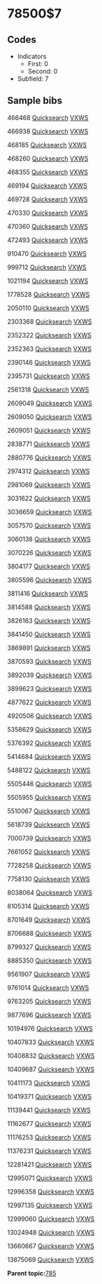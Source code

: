# 78500$7

## Codes

-   Indicators
    -   First: 0
    -   Second: 0
-   Subfield: 7

## Sample bibs

466468 [Quicksearch](https://search.library.yale.edu/catalog/466468) [VXWS](http://prodorbis.library.yale.edu:7014/vxws/GetHoldingsService?bibId=466468)

466938 [Quicksearch](https://search.library.yale.edu/catalog/466938) [VXWS](http://prodorbis.library.yale.edu:7014/vxws/GetHoldingsService?bibId=466938)

468185 [Quicksearch](https://search.library.yale.edu/catalog/468185) [VXWS](http://prodorbis.library.yale.edu:7014/vxws/GetHoldingsService?bibId=468185)

468260 [Quicksearch](https://search.library.yale.edu/catalog/468260) [VXWS](http://prodorbis.library.yale.edu:7014/vxws/GetHoldingsService?bibId=468260)

468355 [Quicksearch](https://search.library.yale.edu/catalog/468355) [VXWS](http://prodorbis.library.yale.edu:7014/vxws/GetHoldingsService?bibId=468355)

469194 [Quicksearch](https://search.library.yale.edu/catalog/469194) [VXWS](http://prodorbis.library.yale.edu:7014/vxws/GetHoldingsService?bibId=469194)

469728 [Quicksearch](https://search.library.yale.edu/catalog/469728) [VXWS](http://prodorbis.library.yale.edu:7014/vxws/GetHoldingsService?bibId=469728)

470330 [Quicksearch](https://search.library.yale.edu/catalog/470330) [VXWS](http://prodorbis.library.yale.edu:7014/vxws/GetHoldingsService?bibId=470330)

470360 [Quicksearch](https://search.library.yale.edu/catalog/470360) [VXWS](http://prodorbis.library.yale.edu:7014/vxws/GetHoldingsService?bibId=470360)

472493 [Quicksearch](https://search.library.yale.edu/catalog/472493) [VXWS](http://prodorbis.library.yale.edu:7014/vxws/GetHoldingsService?bibId=472493)

910470 [Quicksearch](https://search.library.yale.edu/catalog/910470) [VXWS](http://prodorbis.library.yale.edu:7014/vxws/GetHoldingsService?bibId=910470)

999712 [Quicksearch](https://search.library.yale.edu/catalog/999712) [VXWS](http://prodorbis.library.yale.edu:7014/vxws/GetHoldingsService?bibId=999712)

1021194 [Quicksearch](https://search.library.yale.edu/catalog/1021194) [VXWS](http://prodorbis.library.yale.edu:7014/vxws/GetHoldingsService?bibId=1021194)

1778528 [Quicksearch](https://search.library.yale.edu/catalog/1778528) [VXWS](http://prodorbis.library.yale.edu:7014/vxws/GetHoldingsService?bibId=1778528)

2050110 [Quicksearch](https://search.library.yale.edu/catalog/2050110) [VXWS](http://prodorbis.library.yale.edu:7014/vxws/GetHoldingsService?bibId=2050110)

2303368 [Quicksearch](https://search.library.yale.edu/catalog/2303368) [VXWS](http://prodorbis.library.yale.edu:7014/vxws/GetHoldingsService?bibId=2303368)

2352322 [Quicksearch](https://search.library.yale.edu/catalog/2352322) [VXWS](http://prodorbis.library.yale.edu:7014/vxws/GetHoldingsService?bibId=2352322)

2352363 [Quicksearch](https://search.library.yale.edu/catalog/2352363) [VXWS](http://prodorbis.library.yale.edu:7014/vxws/GetHoldingsService?bibId=2352363)

2390146 [Quicksearch](https://search.library.yale.edu/catalog/2390146) [VXWS](http://prodorbis.library.yale.edu:7014/vxws/GetHoldingsService?bibId=2390146)

2395731 [Quicksearch](https://search.library.yale.edu/catalog/2395731) [VXWS](http://prodorbis.library.yale.edu:7014/vxws/GetHoldingsService?bibId=2395731)

2561318 [Quicksearch](https://search.library.yale.edu/catalog/2561318) [VXWS](http://prodorbis.library.yale.edu:7014/vxws/GetHoldingsService?bibId=2561318)

2609049 [Quicksearch](https://search.library.yale.edu/catalog/2609049) [VXWS](http://prodorbis.library.yale.edu:7014/vxws/GetHoldingsService?bibId=2609049)

2609050 [Quicksearch](https://search.library.yale.edu/catalog/2609050) [VXWS](http://prodorbis.library.yale.edu:7014/vxws/GetHoldingsService?bibId=2609050)

2609051 [Quicksearch](https://search.library.yale.edu/catalog/2609051) [VXWS](http://prodorbis.library.yale.edu:7014/vxws/GetHoldingsService?bibId=2609051)

2838771 [Quicksearch](https://search.library.yale.edu/catalog/2838771) [VXWS](http://prodorbis.library.yale.edu:7014/vxws/GetHoldingsService?bibId=2838771)

2880776 [Quicksearch](https://search.library.yale.edu/catalog/2880776) [VXWS](http://prodorbis.library.yale.edu:7014/vxws/GetHoldingsService?bibId=2880776)

2974312 [Quicksearch](https://search.library.yale.edu/catalog/2974312) [VXWS](http://prodorbis.library.yale.edu:7014/vxws/GetHoldingsService?bibId=2974312)

2981069 [Quicksearch](https://search.library.yale.edu/catalog/2981069) [VXWS](http://prodorbis.library.yale.edu:7014/vxws/GetHoldingsService?bibId=2981069)

3031622 [Quicksearch](https://search.library.yale.edu/catalog/3031622) [VXWS](http://prodorbis.library.yale.edu:7014/vxws/GetHoldingsService?bibId=3031622)

3036659 [Quicksearch](https://search.library.yale.edu/catalog/3036659) [VXWS](http://prodorbis.library.yale.edu:7014/vxws/GetHoldingsService?bibId=3036659)

3057570 [Quicksearch](https://search.library.yale.edu/catalog/3057570) [VXWS](http://prodorbis.library.yale.edu:7014/vxws/GetHoldingsService?bibId=3057570)

3060138 [Quicksearch](https://search.library.yale.edu/catalog/3060138) [VXWS](http://prodorbis.library.yale.edu:7014/vxws/GetHoldingsService?bibId=3060138)

3070226 [Quicksearch](https://search.library.yale.edu/catalog/3070226) [VXWS](http://prodorbis.library.yale.edu:7014/vxws/GetHoldingsService?bibId=3070226)

3804177 [Quicksearch](https://search.library.yale.edu/catalog/3804177) [VXWS](http://prodorbis.library.yale.edu:7014/vxws/GetHoldingsService?bibId=3804177)

3805596 [Quicksearch](https://search.library.yale.edu/catalog/3805596) [VXWS](http://prodorbis.library.yale.edu:7014/vxws/GetHoldingsService?bibId=3805596)

3811416 [Quicksearch](https://search.library.yale.edu/catalog/3811416) [VXWS](http://prodorbis.library.yale.edu:7014/vxws/GetHoldingsService?bibId=3811416)

3814588 [Quicksearch](https://search.library.yale.edu/catalog/3814588) [VXWS](http://prodorbis.library.yale.edu:7014/vxws/GetHoldingsService?bibId=3814588)

3826163 [Quicksearch](https://search.library.yale.edu/catalog/3826163) [VXWS](http://prodorbis.library.yale.edu:7014/vxws/GetHoldingsService?bibId=3826163)

3841450 [Quicksearch](https://search.library.yale.edu/catalog/3841450) [VXWS](http://prodorbis.library.yale.edu:7014/vxws/GetHoldingsService?bibId=3841450)

3869891 [Quicksearch](https://search.library.yale.edu/catalog/3869891) [VXWS](http://prodorbis.library.yale.edu:7014/vxws/GetHoldingsService?bibId=3869891)

3870593 [Quicksearch](https://search.library.yale.edu/catalog/3870593) [VXWS](http://prodorbis.library.yale.edu:7014/vxws/GetHoldingsService?bibId=3870593)

3892039 [Quicksearch](https://search.library.yale.edu/catalog/3892039) [VXWS](http://prodorbis.library.yale.edu:7014/vxws/GetHoldingsService?bibId=3892039)

3899623 [Quicksearch](https://search.library.yale.edu/catalog/3899623) [VXWS](http://prodorbis.library.yale.edu:7014/vxws/GetHoldingsService?bibId=3899623)

4877622 [Quicksearch](https://search.library.yale.edu/catalog/4877622) [VXWS](http://prodorbis.library.yale.edu:7014/vxws/GetHoldingsService?bibId=4877622)

4920506 [Quicksearch](https://search.library.yale.edu/catalog/4920506) [VXWS](http://prodorbis.library.yale.edu:7014/vxws/GetHoldingsService?bibId=4920506)

5358629 [Quicksearch](https://search.library.yale.edu/catalog/5358629) [VXWS](http://prodorbis.library.yale.edu:7014/vxws/GetHoldingsService?bibId=5358629)

5376392 [Quicksearch](https://search.library.yale.edu/catalog/5376392) [VXWS](http://prodorbis.library.yale.edu:7014/vxws/GetHoldingsService?bibId=5376392)

5414684 [Quicksearch](https://search.library.yale.edu/catalog/5414684) [VXWS](http://prodorbis.library.yale.edu:7014/vxws/GetHoldingsService?bibId=5414684)

5488122 [Quicksearch](https://search.library.yale.edu/catalog/5488122) [VXWS](http://prodorbis.library.yale.edu:7014/vxws/GetHoldingsService?bibId=5488122)

5505446 [Quicksearch](https://search.library.yale.edu/catalog/5505446) [VXWS](http://prodorbis.library.yale.edu:7014/vxws/GetHoldingsService?bibId=5505446)

5505955 [Quicksearch](https://search.library.yale.edu/catalog/5505955) [VXWS](http://prodorbis.library.yale.edu:7014/vxws/GetHoldingsService?bibId=5505955)

5510067 [Quicksearch](https://search.library.yale.edu/catalog/5510067) [VXWS](http://prodorbis.library.yale.edu:7014/vxws/GetHoldingsService?bibId=5510067)

5618739 [Quicksearch](https://search.library.yale.edu/catalog/5618739) [VXWS](http://prodorbis.library.yale.edu:7014/vxws/GetHoldingsService?bibId=5618739)

7000739 [Quicksearch](https://search.library.yale.edu/catalog/7000739) [VXWS](http://prodorbis.library.yale.edu:7014/vxws/GetHoldingsService?bibId=7000739)

7661052 [Quicksearch](https://search.library.yale.edu/catalog/7661052) [VXWS](http://prodorbis.library.yale.edu:7014/vxws/GetHoldingsService?bibId=7661052)

7728258 [Quicksearch](https://search.library.yale.edu/catalog/7728258) [VXWS](http://prodorbis.library.yale.edu:7014/vxws/GetHoldingsService?bibId=7728258)

7758130 [Quicksearch](https://search.library.yale.edu/catalog/7758130) [VXWS](http://prodorbis.library.yale.edu:7014/vxws/GetHoldingsService?bibId=7758130)

8038064 [Quicksearch](https://search.library.yale.edu/catalog/8038064) [VXWS](http://prodorbis.library.yale.edu:7014/vxws/GetHoldingsService?bibId=8038064)

8105314 [Quicksearch](https://search.library.yale.edu/catalog/8105314) [VXWS](http://prodorbis.library.yale.edu:7014/vxws/GetHoldingsService?bibId=8105314)

8701649 [Quicksearch](https://search.library.yale.edu/catalog/8701649) [VXWS](http://prodorbis.library.yale.edu:7014/vxws/GetHoldingsService?bibId=8701649)

8706688 [Quicksearch](https://search.library.yale.edu/catalog/8706688) [VXWS](http://prodorbis.library.yale.edu:7014/vxws/GetHoldingsService?bibId=8706688)

8799327 [Quicksearch](https://search.library.yale.edu/catalog/8799327) [VXWS](http://prodorbis.library.yale.edu:7014/vxws/GetHoldingsService?bibId=8799327)

8885350 [Quicksearch](https://search.library.yale.edu/catalog/8885350) [VXWS](http://prodorbis.library.yale.edu:7014/vxws/GetHoldingsService?bibId=8885350)

9561907 [Quicksearch](https://search.library.yale.edu/catalog/9561907) [VXWS](http://prodorbis.library.yale.edu:7014/vxws/GetHoldingsService?bibId=9561907)

9761014 [Quicksearch](https://search.library.yale.edu/catalog/9761014) [VXWS](http://prodorbis.library.yale.edu:7014/vxws/GetHoldingsService?bibId=9761014)

9763205 [Quicksearch](https://search.library.yale.edu/catalog/9763205) [VXWS](http://prodorbis.library.yale.edu:7014/vxws/GetHoldingsService?bibId=9763205)

9877696 [Quicksearch](https://search.library.yale.edu/catalog/9877696) [VXWS](http://prodorbis.library.yale.edu:7014/vxws/GetHoldingsService?bibId=9877696)

10194976 [Quicksearch](https://search.library.yale.edu/catalog/10194976) [VXWS](http://prodorbis.library.yale.edu:7014/vxws/GetHoldingsService?bibId=10194976)

10407833 [Quicksearch](https://search.library.yale.edu/catalog/10407833) [VXWS](http://prodorbis.library.yale.edu:7014/vxws/GetHoldingsService?bibId=10407833)

10408832 [Quicksearch](https://search.library.yale.edu/catalog/10408832) [VXWS](http://prodorbis.library.yale.edu:7014/vxws/GetHoldingsService?bibId=10408832)

10409687 [Quicksearch](https://search.library.yale.edu/catalog/10409687) [VXWS](http://prodorbis.library.yale.edu:7014/vxws/GetHoldingsService?bibId=10409687)

10411173 [Quicksearch](https://search.library.yale.edu/catalog/10411173) [VXWS](http://prodorbis.library.yale.edu:7014/vxws/GetHoldingsService?bibId=10411173)

10419371 [Quicksearch](https://search.library.yale.edu/catalog/10419371) [VXWS](http://prodorbis.library.yale.edu:7014/vxws/GetHoldingsService?bibId=10419371)

11139441 [Quicksearch](https://search.library.yale.edu/catalog/11139441) [VXWS](http://prodorbis.library.yale.edu:7014/vxws/GetHoldingsService?bibId=11139441)

11162677 [Quicksearch](https://search.library.yale.edu/catalog/11162677) [VXWS](http://prodorbis.library.yale.edu:7014/vxws/GetHoldingsService?bibId=11162677)

11176253 [Quicksearch](https://search.library.yale.edu/catalog/11176253) [VXWS](http://prodorbis.library.yale.edu:7014/vxws/GetHoldingsService?bibId=11176253)

11376231 [Quicksearch](https://search.library.yale.edu/catalog/11376231) [VXWS](http://prodorbis.library.yale.edu:7014/vxws/GetHoldingsService?bibId=11376231)

12281421 [Quicksearch](https://search.library.yale.edu/catalog/12281421) [VXWS](http://prodorbis.library.yale.edu:7014/vxws/GetHoldingsService?bibId=12281421)

12995071 [Quicksearch](https://search.library.yale.edu/catalog/12995071) [VXWS](http://prodorbis.library.yale.edu:7014/vxws/GetHoldingsService?bibId=12995071)

12996358 [Quicksearch](https://search.library.yale.edu/catalog/12996358) [VXWS](http://prodorbis.library.yale.edu:7014/vxws/GetHoldingsService?bibId=12996358)

12997135 [Quicksearch](https://search.library.yale.edu/catalog/12997135) [VXWS](http://prodorbis.library.yale.edu:7014/vxws/GetHoldingsService?bibId=12997135)

12999060 [Quicksearch](https://search.library.yale.edu/catalog/12999060) [VXWS](http://prodorbis.library.yale.edu:7014/vxws/GetHoldingsService?bibId=12999060)

13024948 [Quicksearch](https://search.library.yale.edu/catalog/13024948) [VXWS](http://prodorbis.library.yale.edu:7014/vxws/GetHoldingsService?bibId=13024948)

13660667 [Quicksearch](https://search.library.yale.edu/catalog/13660667) [VXWS](http://prodorbis.library.yale.edu:7014/vxws/GetHoldingsService?bibId=13660667)

13875069 [Quicksearch](https://search.library.yale.edu/catalog/13875069) [VXWS](http://prodorbis.library.yale.edu:7014/vxws/GetHoldingsService?bibId=13875069)

**Parent topic:**[785](../../tags/785/785.md)

